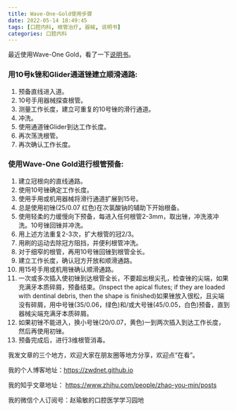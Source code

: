 ```yaml
---
title: Wave-One-Gold使用步骤
date: 2022-05-14 18:49:45
tags: [口腔内科, 根管治疗, 器械, 说明书]
categories: 口腔内科
---
```

最近使用Wave-One Gold，看了一下[说明书](https://assets.dentsplysirona.com/master/regions-countries/north-america/product-procedure-brand/endodontics/brands/waveone-gold/end-step-by-step-waveone-gold-reciprocating-files-en.pdf)。

### 用10号k锉和Glider通道锉建立顺滑通路:
1. 预备直线进入道。
2. 10号手用器械探查根管。
3. 测量工作长度，建立可重复的10号锉的滑行通道。
4. 冲洗。
5. 使用通道锉Glider到达工作长度。
6. 再次荡洗根管。
7. 再次确认工作长度。

### 使用Wave-One Gold进行根管预备:
1. 建立冠根向的直线通路。
2. 使用10号锉确定工作长度。
3. 使用手用或机用器械将滑行通道扩展到15号。
4. 总是使用初锉(25/0.07 红色)在次氯酸钠的辅助下开始根备。
5. 使用轻柔的力缓慢向下预备，每进入任何根管2-3mm，取出锉，冲洗液冲洗。10号锉回锉并冲洗。
6. 用上述方法重复2-3次，扩大根管的冠2/3。
7. 用刷的运动去除冠方阻挡，并便利根管冲洗。
8. 对于细窄的根管，再用10号锉回锉到根管全长。
9. 建立工作长度，确认冠方开放和顺滑通路。
10. 用15号手用或机用锉确认顺滑通路。
11. 一次或多次插入使初锉到达根管全长，不要超出根尖孔，检查锉的尖端，如果充满牙本质碎屑，预备结束。(Inspect the apical flutes; if they are loaded with dentinal  debris, then the shape is finished)如果锉放入很松，且尖端没有碎屑，用中号锉(35/0.06，绿色)和/或大号锉(45/0.05，白色)预备，直到器械尖端充满牙本质碎屑。
12. 如果初锉不能进入，换小号锉(20/0.07，黄色)一到两次插入到达工作长度，然后再使用初锉。
13. 预备完成后，进行3维根管消毒。




我发文章的三个地方，欢迎大家在朋友圈等地方分享，欢迎点“在看”。

我的个人博客地址：https://zwdnet.github.io

我的知乎文章地址： https://www.zhihu.com/people/zhao-you-min/posts

我的微信个人订阅号：赵瑜敏的口腔医学学习园地

